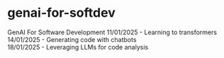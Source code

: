 # genai-for-softdev
GenAI For Software Development
11/01/2025 - Learning to transformers  
14/01/2025 - Generating code with chatbots  
18/01/2025 - Leveraging LLMs for code analysis